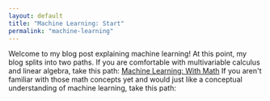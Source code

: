 ```yaml
---
layout: default
title: "Machine Learning: Start"
permalink: "machine-learning"
---
```

Welcome to my blog post explaining machine learning!
At this point, my blog splits into two paths. If you are comfortable with multivariable calculus and linear algebra, take this path:
[Machine Learning: With Math](/machine-learning-math/)
If you aren't familiar with those math concepts yet and would just like a conceptual understanding of machine learning, take this path: